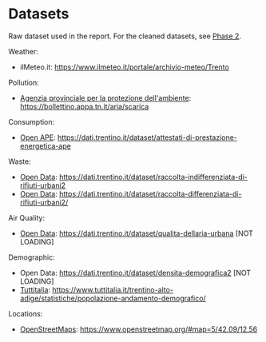 # Datasets

Raw dataset used in the report. For the cleaned datasets, see [Phase 2](../Phase%202%20-%20Information%20Gathering/DataCleaning/).

Weather:

- ilMeteo.it: <https://www.ilmeteo.it/portale/archivio-meteo/Trento>

Pollution:

- [Agenzia provinciale per la protezione dell'ambiente](./air_quality.csv): <https://bollettino.appa.tn.it/aria/scarica>

Consumption:

- [Open APE](./open_ape.csv): <https://dati.trentino.it/dataset/attestati-di-prestazione-energetica-ape>

Waste:

- [Open Data](./waste_undifferentiated.csv): <https://dati.trentino.it/dataset/raccolta-indifferenziata-di-rifiuti-urbani2>
- [Open Data](./waste_differentiated.csv): <https://dati.trentino.it/dataset/raccolta-differenziata-di-rifiuti-urbani2/>

Air Quality:

- [Open Data](./air_quality.csv): <https://dati.trentino.it/dataset/qualita-dellaria-urbana> [NOT LOADING]

Demographic:

- Open Data: <https://dati.trentino.it/dataset/densita-demografica2> [NOT LOADING]
- [Tuttitalia](./trentino_demographic.csv): <https://www.tuttitalia.it/trentino-alto-adige/statistiche/popolazione-andamento-demografico/>

Locations:

- [OpenStreetMaps](./location.json): <https://www.openstreetmap.org/#map=5/42.09/12.56>
